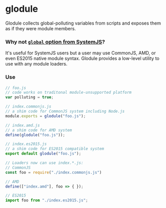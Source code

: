 # glodule
Glodule collects global-polluting variables from scripts and exposes them as if they were module members.

### Why not [`global` option from SystemJS](https://github.com/systemjs/systemjs/blob/master/docs/module-formats.md#globals)?

It's useful for SystemJS users but a user may use CommonJS, AMD, or even ES2015 native module syntax. Glodule provides a low-level utility to use with any module loaders.

### Use

```js
// foo.js
// code works on traditonal module-unsupported platform
var polluting = true;
```

```js
// index.commonjs.js
// a shim code for CommonJS system including Node.js
module.exports = glodule("foo.js");

// index.amd.js
// a shim code for AMD system
define(glodule("foo.js"));

// index.es2015.js
// a shim code for ES2015 compatible system
export default glodule("foo.js");
```

```js
// Loaders now can use index.*.js:
// CommonJS
const foo = require("./index.commonjs.js")

// AMD
define(["index.amd"], foo => { });

// ES2015
import foo from "./index.es2015.js";
```

